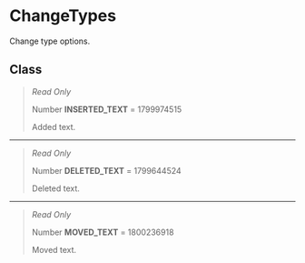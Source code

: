 # ChangeTypes
Change type options.

## Class
> *Read Only* 
> 
> Number **INSERTED_TEXT** = 1799974515
> 
> Added text.
*** 
> *Read Only* 
> 
> Number **DELETED_TEXT** = 1799644524
> 
> Deleted text.
*** 
> *Read Only* 
> 
> Number **MOVED_TEXT** = 1800236918
> 
> Moved text.

